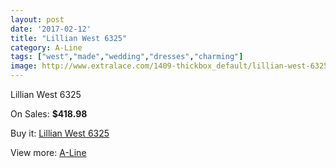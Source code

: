 ```yaml
---
layout: post
date: '2017-02-12'
title: "Lillian West 6325"
category: A-Line
tags: ["west","made","wedding","dresses","charming"]
image: http://www.extralace.com/1409-thickbox_default/lillian-west-6325.jpg
---
```

Lillian West 6325

On Sales: **$418.98**
<a href="https://www.extralace.com/a-line/666-lillian-west-6325.html"><amp-img layout="responsive" width="600" height="600" src="//www.extralace.com/1409-thickbox_default/lillian-west-6325.jpg" alt="Lillian West 6325 0" /></a>
<a href="https://www.extralace.com/a-line/666-lillian-west-6325.html"><amp-img layout="responsive" width="600" height="600" src="//www.extralace.com/1410-thickbox_default/lillian-west-6325.jpg" alt="Lillian West 6325 1" /></a>
<a href="https://www.extralace.com/a-line/666-lillian-west-6325.html"><amp-img layout="responsive" width="600" height="600" src="//www.extralace.com/1411-thickbox_default/lillian-west-6325.jpg" alt="Lillian West 6325 2" /></a>
<a href="https://www.extralace.com/a-line/666-lillian-west-6325.html"><amp-img layout="responsive" width="600" height="600" src="//www.extralace.com/1412-thickbox_default/lillian-west-6325.jpg" alt="Lillian West 6325 3" /></a>

Buy it: [Lillian West 6325](https://www.extralace.com/a-line/666-lillian-west-6325.html "Lillian West 6325")

View more: [A-Line](https://www.extralace.com/2-a-line "A-Line")